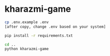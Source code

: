 # kharazmi-game

```bash
cp .env.example .env
[after copy, change .env based on your system]

pip install -r requirements.txt

cd ..
python kharazmi-game
```
